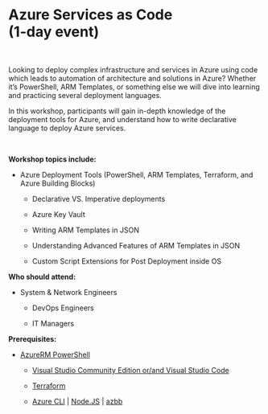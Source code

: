 Azure Services as Code<br>(1-day event)
=======================================

 

Looking to deploy complex infrastructure and services in Azure using code which
leads to automation of architecture and solutions in Azure? Whether it’s
PowerShell, ARM Templates, or something else we will dive into learning and
practicing several deployment languages.

In this workshop, participants will gain in-depth knowledge of the deployment
tools for Azure, and understand how to write declarative language to deploy
Azure services.

 

**Workshop topics include:**

-   Azure Deployment Tools (PowerShell, ARM Templates, Terraform, and Azure
    Building Blocks)

    -   Declarative VS. Imperative deployments

    -   Azure Key Vault

    -   Writing ARM Templates in JSON

    -   Understanding Advanced Features of ARM Templates in JSON

    -   Custom Script Extensions for Post Deployment inside OS

**Who should attend:**

-   System & Network Engineers

    -   DevOps Engineers

    -   IT Managers

**Prerequisites:**

-   [AzureRM
    PowerShell](https://docs.microsoft.com/en-us/powershell/azure/install-azurerm-ps)

    -   [Visual Studio Community Edition or/and Visual Studio
        Code](https://www.visualstudio.com/downloads/)

    -   [Terraform](https://www.terraform.io/downloads.html)

    -   [Azure
        CLI](https://docs.microsoft.com/en-us/cli/azure/install-azure-cli?view=azure-cli-latest)
        \| [Node.JS](https://nodejs.org/en/download/) \|
        [azbb](https://github.com/mspnp/template-building-blocks/wiki)
